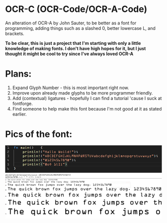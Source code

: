 # OCR-C (OCR-Code/OCR-A-Code)
An alteration of OCR-A by John Sauter, to be better as a font for programming, adding things such as a slashed 0, better lowercase L, and brackets.

**To be clear, this is just a project that I'm starting with only a little knowledge of making fonts. I don't have high hopes for it, but I just thought it might be cool to try since I've always loved OCR-A**

# Plans:
1. Expand Glyph Number - this is most important right now.
2. Improve upon already made glyphs to be more programmer friendly.
3. Add (contextual) ligatures - hopefully I can find a tutorial 'cause I suck at fontforge.
4. Find someone to help make this font because I'm not good at it as stated earlier.

# Pics of the font:
![Example1](OCR-CODE_EXAMPLE.PNG)
![Example2](OCR-CODE_EXAMPLE2.PNG)
